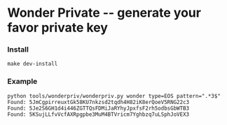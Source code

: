 # Wonder Private -- generate your favor private key

### Install

```
make dev-install
```

### Example

```
python tools/wonderpriv/wonderpriv.py wonder type=EOS pattern=".*3$"
Found: 5JmCgpirreuxtGk58KU7nkzsd2tqdh4H82iK8erQoeV5RNG22c3
Found: 5Je2S6GH1d4i446ZGTTQsFDMiJaRYhyJpxfsF2rh5odbsGbWTB3
Found: 5KSujLLfvVcfAXRpgpbe3MuM4BTVricm7Yghbzq7uLSphJoVEX3
```
